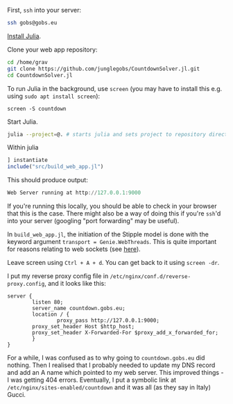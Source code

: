 First, `ssh` into your server:
```bash
ssh gobs@gobs.eu
```

[Install Julia](https://ferrolho.github.io/blog/2019-01-26/how-to-install-julia-on-ubuntu).

Clone your web app repository:
```bash
cd /home/grav
git clone https://github.com/junglegobs/CountdownSolver.jl.git
cd CountdownSolver.jl
```

To run Julia in the background, use `screen` (you may have to install this e.g. using `sudo apt install screen`):

```
screen -S countdown
```

Start Julia.
```bash
julia --project=@. # starts julia and sets project to repository directory
```
Within julia
```julia
] instantiate
include("src/build_web_app.jl")
```
This should produce output:
```julia
Web Server running at http://127.0.0.1:9000
```
If you're running this locally, you should be able to check in your browser that this is the case. There might also be a way of doing this if you're `ssh`'d into your server (googling "port forwarding" may be useful).

In `build_web_app.jl`, the initiation of the Stipple model is done with the keyword argument `transport = Genie.WebThreads`. This is quite important for reasons relating to web sockets (see [here](https://discourse.julialang.org/t/hello-ive-built-a-web-app-using-genie-stipple-and-i-would-like-to-deploy-it-to/54459/15)).

Leave screen using `Ctrl + A + d`. You can get back to it using `screen -dr`.

I put my reverse proxy config file in `/etc/nginx/conf.d/reverse-proxy.config`, and it looks like this:
```
server {
        listen 80;
        server_name countdown.gobs.eu;
        location / {
                proxy_pass http://127.0.0.1:9000;        
		proxy_set_header Host $http_host;
		proxy_set_header X-Forwarded-For $proxy_add_x_forwarded_for;
        }
}
```

For a while, I was confused as to why going to `countdown.gobs.eu` did nothing. Then I realised that I probably needed to update my DNS record and add an A name which pointed to my web server. This improved things - I was getting 404 errors. Eventually, I put a symbolic link at `/etc/nginx/sites-enabled/countdown` and it was all (as they say in Italy) Gucci.